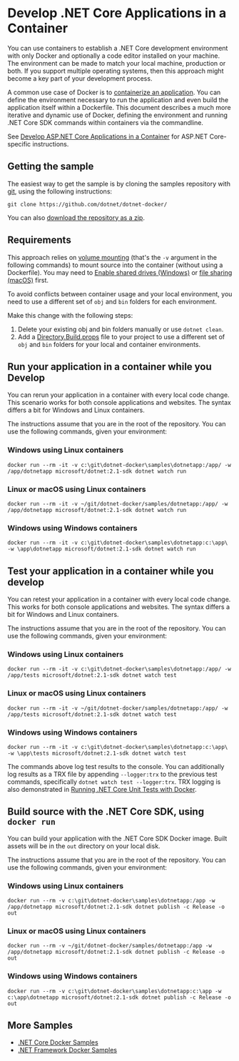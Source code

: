 # Develop .NET Core Applications in a Container

You can use containers to establish a .NET Core development environment with only Docker and optionally a code editor installed on your machine. The environment can be made to match your local machine, production or both. If you support multiple operating systems, then this approach might become a key part of your development process.

A common use case of Docker is to [containerize an application](README.md). You can define the environment necessary to run the application and even build the application itself within a Dockerfile. This document describes a much more iterative and dynamic use of Docker, defining the environment and running .NET Core SDK commands within containers via the commandline.

See [Develop ASP.NET Core Applications in a Container](../aspnetapp/aspnet-docker-dev-in-container.md) for ASP.NET Core-specific instructions.

## Getting the sample

The easiest way to get the sample is by cloning the samples repository with [git](https://git-scm.com/downloads), using the following instructions:

```console
git clone https://github.com/dotnet/dotnet-docker/
```

You can also [download the repository as a zip](https://github.com/dotnet/dotnet-docker/archive/master.zip).

## Requirements

This approach relies on [volume mounting](https://docs.docker.com/engine/admin/volumes/volumes/) (that's the `-v` argument in the following commands) to mount source into the container (without using a Dockerfile). You may need to [Enable shared drives (Windows)](https://docs.docker.com/docker-for-windows/#shared-drives) or [file sharing (macOS)](https://docs.docker.com/docker-for-mac/#file-sharing) first.

To avoid conflicts between container usage and your local environment, you need to use a different set of `obj` and `bin` folders for each environment.

 Make this change with the following steps:

 1. Delete your existing obj and bin folders manually or use `dotnet clean`.
 2. Add a [Directory.Build.props](Directory.Build.props) file to your project to use a different set of `obj` and `bin` folders for your local and container environments.

## Run your application in a container while you Develop

You can rerun your application in a container with every local code change. This scenario works for both console applications and websites. The syntax differs a bit for Windows and Linux containers.

The instructions assume that you are in the root of the repository. You can use the following commands, given your environment:

### Windows using Linux containers

```console
docker run --rm -it -v c:\git\dotnet-docker\samples\dotnetapp:/app/ -w /app/dotnetapp microsoft/dotnet:2.1-sdk dotnet watch run
```

### Linux or macOS using Linux containers

```console
docker run --rm -it -v ~/git/dotnet-docker/samples/dotnetapp:/app/ -w /app/dotnetapp microsoft/dotnet:2.1-sdk dotnet watch run
```

### Windows using Windows containers

```console
docker run --rm -it -v c:\git\dotnet-docker\samples\dotnetapp:c:\app\ -w \app\dotnetapp microsoft/dotnet:2.1-sdk dotnet watch run
```

## Test your application in a container while you develop

You can retest your application in a container with every local code change. This works for both console applications and websites. The syntax differs a bit for Windows and Linux containers.

The instructions assume that you are in the root of the repository. You can use the following commands, given your environment:

### Windows using Linux containers

```console
docker run --rm -it -v c:\git\dotnet-docker\samples\dotnetapp:/app/ -w /app/tests microsoft/dotnet:2.1-sdk dotnet watch test
```

### Linux or macOS using Linux containers

```console
docker run --rm -it -v ~/git/dotnet-docker/samples/dotnetapp:/app/ -w /app/tests microsoft/dotnet:2.1-sdk dotnet watch test
```

### Windows using Windows containers

```console
docker run --rm -it -v c:\git\dotnet-docker\samples\dotnetapp:c:\app\ -w \app\tests microsoft/dotnet:2.1-sdk dotnet watch test
```

The commands above log test results to the console. You can additionally log results as a TRX file by appending `--logger:trx` to the previous test commands, specifically `dotnet watch test --logger:trx`. TRX logging is also demonstrated in [Running .NET Core Unit Tests with Docker](dotnet-docker-unit-testing.md).

## Build source with the .NET Core SDK, using `docker run`

You can build your application with the .NET Core SDK Docker image. Built assets will be in the `out` directory on your local disk.

The instructions assume that you are in the root of the repository. You can use the following commands, given your environment:

### Windows using Linux containers

```console
docker run --rm -v c:\git\dotnet-docker\samples\dotnetapp:/app -w /app/dotnetapp microsoft/dotnet:2.1-sdk dotnet publish -c Release -o out
```

### Linux or macOS using Linux containers

```console
docker run --rm -v ~/git/dotnet-docker/samples/dotnetapp:/app -w /app/dotnetapp microsoft/dotnet:2.1-sdk dotnet publish -c Release -o out
```

### Windows using Windows containers

```console
docker run --rm -v c:\git\dotnet-docker\samples\dotnetapp:c:\app -w c:\app\dotnetapp microsoft/dotnet:2.1-sdk dotnet publish -c Release -o out
```

## More Samples

* [.NET Core Docker Samples](../README.md)
* [.NET Framework Docker Samples](https://github.com/microsoft/dotnet-framework-docker-samples/)
